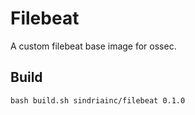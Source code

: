 # Filebeat

A custom filebeat base image for ossec.

## Build

`bash build.sh sindriainc/filebeat 0.1.0`
